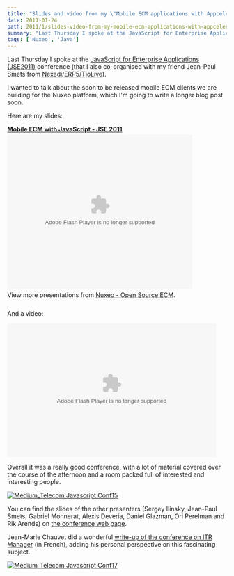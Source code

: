 ```yaml
---
title: "Slides and video from my \"Mobile ECM applications with Appcelerator and PhoneGap\" talk last week"
date: 2011-01-24
path: 2011/1/slides-video-from-my-mobile-ecm-applications-with-appcelerator-phonegap-talk-last-week
summary: "Last Thursday I spoke at the JavaScript for Enterprise Applications (JSE2011) conference (that I also co-organised with my friend Jean-Paul Smets from Nexedi/ERP5/TioLive)."
tags: ['Nuxeo', 'Java']
---
```


<p>Last Thursday I spoke at the <a href="http://www.freecloudalliance.org/fca-JSE2011.Programme">JavaScript for Enterprise Applications (JSE2011)</a> conference (that I also co-organised with my friend Jean-Paul Smets from <a href="http://www.nexedi.com/">Nexedi/ERP5/TioLive</a>).</p>

<p>I wanted to talk about the soon to be released mobile ECM clients we are building for the Nuxeo platform, which I'm going to write a longer blog post soon.</p>

<!-- more -->

<p>Here are my slides:</p>

<div style="width:425px" id="__ss_6652159"><strong style="display:block;margin:12px 0 4px"><a href="http://www.slideshare.net/nuxeo/mobile-ecm-with-javascript-jse-2011" title="Mobile ECM with JavaScript - JSE 2011">Mobile ECM with JavaScript - JSE 2011</a></strong><object id="__sse6652159" width="425" height="355"><param name="movie" value="http://static.slidesharecdn.com/swf/ssplayer2.swf?doc=jse2011-mobile-ecm-110121074341-phpapp02&stripped_title=mobile-ecm-with-javascript-jse-2011&userName=nuxeo" /><param name="allowFullScreen" value="true"/><param name="allowScriptAccess" value="always"/><embed name="__sse6652159" src="http://static.slidesharecdn.com/swf/ssplayer2.swf?doc=jse2011-mobile-ecm-110121074341-phpapp02&stripped_title=mobile-ecm-with-javascript-jse-2011&userName=nuxeo" type="application/x-shockwave-flash" allowscriptaccess="always" allowfullscreen="true" width="425" height="355"></embed></object><div style="padding:5px 0 12px">View more presentations from <a href="http://www.slideshare.net/nuxeo">Nuxeo - Open Source ECM</a>.</div></div>

<p>And a video:</p>

<p><embed src="http://blip.tv/play/g5V_gp3rTgI" type="application/x-shockwave-flash" width="480" height="308" allowscriptaccess="always" allowfullscreen="true"></embed></p>

<p>Overall it was a really good conference, with a lot of material covered over the course of the afternoon and a room packed full of interested and interesting people.</p>

<p><a style="display: inline;" href="http://blogs.nuxeo.com/.a/6a010536291c30970b0148c7f15cc1970c-pi"><img class="asset  asset-image at-xid-6a010536291c30970b0148c7f15cc1970c" alt="Medium_Telecom Javascript Conf15" title="Medium_Telecom Javascript Conf15" src="/images/6a010536291c30970b0148c7f15cc1970c-800wi.png" border="0" /></a> <br /></p>

<p>You can find the slides of the other presenters (Sergey Ilinsky, Jean-Paul Smets, Gabriel Monnerat, Alexis Deveria, Daniel Glazman, Ori Perelman and Rik Arends) on <a href="http://www.freecloudalliance.org/fca-JSE2011.Programme">the conference web page</a>.</p>

<p>Jean-Marie Chauvet did a wonderful <a href="http://www.itrmanager.com/tribune/114318/revelation-javascripturaire-jean-marie-chauvet.html">write-up of the conference on ITR Manager</a> (in French), adding his personal perspective on this fascinating subject.</p>

<p><a style="display: inline;" href="http://blogs.nuxeo.com/.a/6a010536291c30970b0147e1e84f6a970b-pi"><img class="asset  asset-image at-xid-6a010536291c30970b0147e1e84f6a970b" alt="Medium_Telecom Javascript Conf17" title="Medium_Telecom Javascript Conf17" src="/images/6a010536291c30970b0147e1e84f6a970b-800wi.png" border="0" /></a></p>

